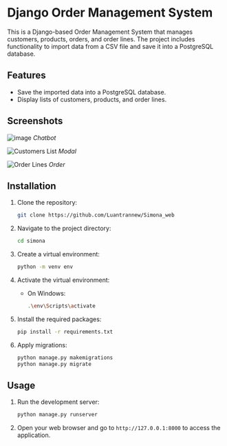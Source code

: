 # Django Order Management System

This is a Django-based Order Management System that manages customers, products, orders, and order lines. The project includes functionality to import data from a CSV file and save it into a PostgreSQL database.

## Features

- Save the imported data into a PostgreSQL database.
- Display lists of customers, products, and order lines.

## Screenshots

![image](https://github.com/user-attachments/assets/a4b278f5-e12d-48b1-b487-49aae2e4a4b8)
*Chatbot*



![Customers List](https://github.com/Luantrannew/Simona_web/assets/62492632/7c6d7685-2c3b-42b3-b4d6-d99ccbc6e560)
*Modal*

![Order Lines](https://github.com/Luantrannew/Simona_web/assets/62492632/151abb15-07b2-4668-bd0e-98c0e215e335)
*Order*

## Installation

1. Clone the repository:
    ```bash
    git clone https://github.com/Luantrannew/Simona_web
    ```

2. Navigate to the project directory:
    ```bash
    cd simona
    ```

3. Create a virtual environment:
    ```bash
    python -m venv env
    ```

4. Activate the virtual environment:
    - On Windows:
        ```bash
        .\env\Scripts\activate
        ```

5. Install the required packages:
    ```bash
    pip install -r requirements.txt
    ```

6. Apply migrations:
    ```bash
    python manage.py makemigrations
    python manage.py migrate
    ```

## Usage

1. Run the development server:
    ```bash
    python manage.py runserver
    ```

2. Open your web browser and go to `http://127.0.0.1:8000` to access the application.
